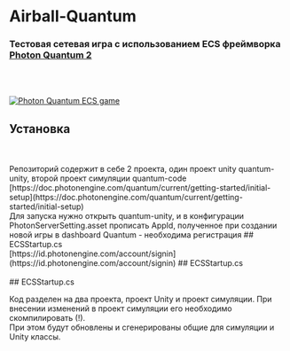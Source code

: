 # Airball-Quantum

### Тестовая сетевая игра с использованием ECS фреймворка [Photon Quantum 2](https://www.photonengine.com/quantum)
<br/>
<br/>

[![Photon Quantum ECS game](https://img.youtube.com/vi/RdnWkFfr25o/0.jpg)](https://www.youtube.com/watch?v=RdnWkFfr25o)
## Установка
<br/>
<br/>
Репозиторий содержит в себе 2 проекта, один проект unity quantum-unity, второй проект симуляции quantum-code 
<br/>[https://doc.photonengine.com/quantum/current/getting-started/initial-setup](https://doc.photonengine.com/quantum/current/getting-started/initial-setup)
<br/>
Для запуска нужно открыть quantum-unity, и в конфигурации PhotonServerSetting.asset прописать AppId, полученное при создании новой игры в dashboard Quantum - необходима регистрация
## ECSStartup.cs
<br/>[https://id.photonengine.com/account/signin](https://id.photonengine.com/account/signin)
## ECSStartup.cs
<br/>
<br/>
## ECSStartup.cs

Код разделен на два проекта, проект Unity и проект симуляции. При внесении изменений в проект симуляции его необходимо скомпилировать (!). 
<br/>При этом будут обновлены и сгенерированы общие для симуляции и Unity классы.

